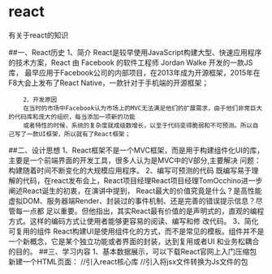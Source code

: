 # react
有关于react的知识

##一、React历史
        1、简介
        React是较早使用JavaScript构建大型、快速应用程序的技术方案，React 由 Facebook 的软件工程师 Jordan Walke 开发的一款JS库，
        最早应用于Facebook公司的内部项目，在2013年成为开源框架，2015年在F8大会上发布了React Native，一款针对于手机端的开源框架；
        
        2、开发原因
        在当时的市场中Facebook认为市场上的MVC无法满足他们的扩展需求，由于他们非常巨大的代码库和庞大的组织，每当添加一项新的功能
        或者特性的时候，系统的复杂度就成级数增长，以至于代码变得脆弱和不可预测。所以自己写了一款UI框架，所以就有了React框架；
##二、设计思想
        1、React框架不是一个MVC框架，而是用于构建组件化UI的库，主要是一个前端界面的开发工具，很多人认为是MVC中的V部分,主要解决
        问题：构建随着时间不断变化的大规模应用程序。
        2、编写可预测的代码
        既编写易于理解的代码，在react发布会上，React项目经理React项目经理TomOcchino进一步阐述React诞生的初衷，在演讲中提到，
        React最大的价值究竟是什么？是高性能虚拟DOM、服务器端Render、封装过的事件机制、还是完善的错误提示信息？尽管每一点都
        足以重要。但他指出，其实React最有价值的是声明式的，直观的编程方式。这样的编码方式让使用者能够更容易的阅读、编写和修
        改代码。
        3、简化可复用的组件
        React构建UI是使用组件化的方式，而不是常见的模板。组件并不是一个新概念，它是某个独立功能或者界面的封装，达到复用或者UI
        和业务松耦合的目的。
##三、学习内容
        1、基本数据展示，可以下载React官网上入门压缩包
        新建一个HTML页面：
        <!DOCTYPE html>
                <html>
                  <head>
                    <title>Hello React</title>
                    <script src="http://fb.me/react-0.14.7.js"></script>  //引入react核心库
                    <script src="http://fb.me/JSXTransformer-0.14.7.js"></script> //引入将jsx文件转换为Js文件的包
                  </head>
                  <body>
                    <div id="example"></div>
                    <script type="text/jsx">//React独有的jsx语法，与JavaScript不兼容
                
                      // ** 在这里替换成你的代码 **
                
                    </script>
                  </body>
                </html>
        在注释位置处，写入下面的代码：        
                var HelloWorld = React.createClass({//创建一个组件类
                          render: function() {//返回一个React方法组件树，最终渲染成HTML
                            return (
                              <p>//不是真正的DOM节点，而是React的实例，是一种标签或者是数据，react对其进行处理，避免XSS攻击
                                Hello, <input type="text" placeholder="Your name here" />!
                                It is {this.props.date.toTimeString()}
                              </p>
                            );
                          }
                        });
                        
                        setInterval(function() {
                          React.render(//实例化根组件
                            <HelloWorld date={new Date()} />,
                            document.getElementById('example')
                          );
                        }, 500);
        主要功能：1、模块化、可组装的组件，组件可以复用
                  2、行为与形态的分离
        
        
        
        
